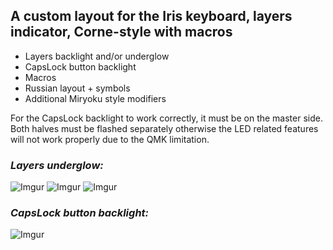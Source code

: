 ## A custom layout for the Iris keyboard, layers indicator, Corne-style with macros 
- Layers backlight and/or underglow
- CapsLock button backlight
- Macros
- Russian layout + symbols
- Additional Miryoku style modifiers 

For the CapsLock backlight to work correctly, it must be on the master side.
Both halves must be flashed separately otherwise the LED related features will not work properly due to the QMK limitation.

### *Layers underglow:*

![Imgur](https://i.imgur.com/6mrUetG.jpg)
![Imgur](https://i.imgur.com/T9VfCXh.jpg)
![Imgur](https://i.imgur.com/3JbGGSk.jpg)

### *CapsLock button backlight:*

![Imgur](https://i.imgur.com/2G5OgjS.jpg)
 
